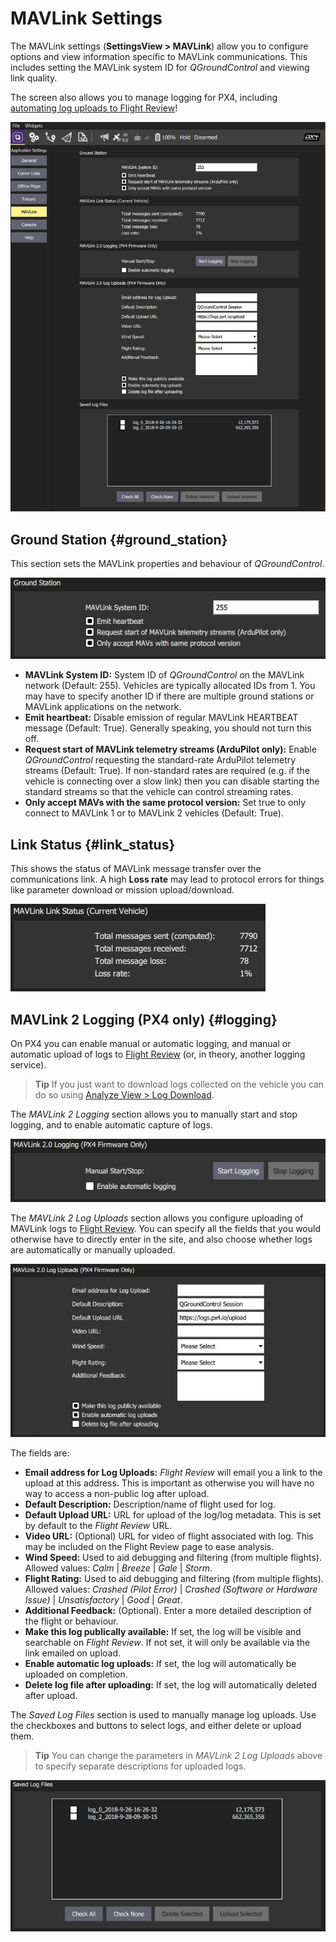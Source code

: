 # MAVLink Settings

The MAVLink settings (**SettingsView > MAVLink**) allow you to configure options and view information specific to MAVLink communications.
This includes setting the MAVLink system ID for *QGroundControl* and viewing link quality.

The screen also allows you to manage logging for PX4, including [automating log uploads to Flight Review](#logging)!

![MAVLink settings screen](../../assets/settings/mavlink/overview.jpg)

## Ground Station {#ground_station}

This section sets the MAVLink properties and behaviour of *QGroundControl*.

![Ground Station](../../assets/settings/mavlink/ground_station.jpg)

- **MAVLink System ID:** System ID of *QGroundControl* on the MAVLink network (Default: 255).
  Vehicles are typically allocated IDs from 1. 
  You may have to specify another ID if there are multiple ground stations or MAVLink applications on the network. 
- **Emit heartbeat:** Disable emission of regular MAVLink HEARTBEAT message (Default: True).
  Generally speaking, you should not turn this off.
- **Request start of MAVLink telemetry streams (ArduPilot only):** Enable *QGroundControl* requesting the standard-rate ArduPilot telemetry streams (Default: True). 
  If non-standard rates are required (e.g. if the vehicle is connecting over a slow link) then you can disable starting the standard streams so that the vehicle can control streaming rates.
- **Only accept MAVs with the same protocol version:** Set true to only connect to MAVLink 1 or to MAVLink 2 vehicles (Default: True).

## Link Status {#link_status}

This shows the status of MAVLink message transfer over the communications link. 
A high **Loss rate** may lead to protocol errors for things like parameter download or mission upload/download.

![Link Status](../../assets/settings/mavlink/link_status.jpg)

## MAVLink 2 Logging (PX4 only) {#logging}

On PX4 you can enable manual or automatic logging, and manual or automatic upload of logs to [Flight Review](https://logs.px4.io) (or, in theory, another logging service).

> **Tip** If you just want to download logs collected on the vehicle you can do so using [Analyze View > Log Download](../analyze_view/log_download.md).

The *MAVLink 2 Logging* section allows you to manually start and stop logging, and to enable automatic capture of logs. 

![MAVLink 2 Logging](../../assets/settings/mavlink/mavlink2_logging.jpg)

The *MAVLink 2 Log Uploads* section allows you configure uploading of MAVLink logs to [Flight Review](https://logs.px4.io).
You can specify all the fields that you would otherwise have to directly enter in the site, and also choose whether logs are automatically or manually uploaded.

![MAVLink 2 Log Uploads](../../assets/settings/mavlink/mavlink2_log_uploads.jpg)

The fields are:
- **Email address for Log Uploads:** *Flight Review* will email you a link to the upload at this address.
  This is important as otherwise you will have no way to access a non-public log after upload.
- **Default Description:** Description/name of flight used for log.
- **Default Upload URL:** URL for upload of the log/log metadata.
  This is set by default to the *Flight Review* URL.
- **Video URL:** (Optional) URL for video of flight associated with log.
  This may be included on the Flight Review page to ease analysis.
- **Wind Speed:** Used to aid debugging and filtering (from multiple flights). Allowed values: *Calm* | *Breeze* | *Gale* | *Storm*. 
- **Flight Rating:** Used to aid debugging and filtering (from multiple flights). Allowed values: *Crashed (Pilot Error)* | *Crashed (Software or Hardware Issue)* | *Unsatisfactory* | *Good* | *Great*.
- **Additional Feedback:** (Optional). Enter a more detailed description of the flight or behaviour.
- **Make this log publically available:** If set, the log will be visible and searchable on *Flight Review*. 
  If not set, it will only be available via the link emailed on upload.
- **Enable automatic log uploads:** If set, the log will automatically be uploaded on completion.
- **Delete log file after uploading:** If set, the log will automatically deleted after upload.

The *Saved Log Files* section is used to manually manage log uploads.
Use the checkboxes and buttons to select logs, and either delete or upload them.

> **Tip** You can change the parameters in *MAVLink 2 Log Uploads* above to specify separate descriptions for uploaded logs.

![Saved log files](../../assets/settings/mavlink/saved_log_files.jpg)
